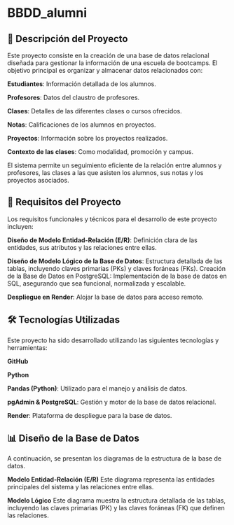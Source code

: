 # **BBDD_alumni**
## 📝 **Descripción del Proyecto**
Este proyecto consiste en la creación de una base de datos relacional diseñada para gestionar la información de una escuela de bootcamps. El objetivo principal es organizar y almacenar datos relacionados con:

**Estudiantes**: Información detallada de los alumnos.

**Profesores**: Datos del claustro de profesores.

**Clases**: Detalles de las diferentes clases o cursos ofrecidos.

**Notas**: Calificaciones de los alumnos en proyectos.

**Proyectos**: Información sobre los proyectos realizados.

**Contexto de las clases**: Como modalidad, promoción y campus.

El sistema permite un seguimiento eficiente de la relación entre alumnos y profesores, las clases a las que asisten los alumnos, sus notas y los proyectos asociados.

## 🎯 **Requisitos del Proyecto**
Los requisitos funcionales y técnicos para el desarrollo de este proyecto incluyen:

**Diseño de Modelo Entidad-Relación (E/R)**: Definición clara de las entidades, sus atributos y las relaciones entre ellas.

**Diseño de Modelo Lógico de la Base de Datos**: Estructura detallada de las tablas, incluyendo claves primarias (PKs) y claves foráneas (FKs).
Creación de la Base de Datos en PostgreSQL: Implementación de la base de datos en SQL, asegurando que sea funcional, normalizada y escalable.

**Despliegue en Render**: Alojar la base de datos para acceso remoto.

## 🛠️ **Tecnologías Utilizadas**
Este proyecto ha sido desarrollado utilizando las siguientes tecnologías y herramientas:

**GitHub**

**Python**

**Pandas (Python)**: Utilizado para el manejo y análisis de datos.

**pgAdmin & PostgreSQL**: Gestión y motor de la base de datos relacional.

**Render**: Plataforma de despliegue para la base de datos.

## 📊 **Diseño de la Base de Datos**
A continuación, se presentan los diagramas de la estructura de la base de datos.

**Modelo Entidad-Relación (E/R)**
Este diagrama representa las entidades principales del sistema y las relaciones entre ellas.

**Modelo Lógico**
Este diagrama muestra la estructura detallada de las tablas, incluyendo las claves primarias (PK) y las claves foráneas (FK) que definen las relaciones.
